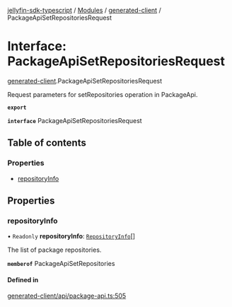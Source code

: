 [jellyfin-sdk-typescript](../README.md) / [Modules](../modules.md) / [generated-client](../modules/generated_client.md) / PackageApiSetRepositoriesRequest

# Interface: PackageApiSetRepositoriesRequest

[generated-client](../modules/generated_client.md).PackageApiSetRepositoriesRequest

Request parameters for setRepositories operation in PackageApi.

**`export`**

**`interface`** PackageApiSetRepositoriesRequest

## Table of contents

### Properties

- [repositoryInfo](generated_client.PackageApiSetRepositoriesRequest.md#repositoryinfo)

## Properties

### repositoryInfo

• `Readonly` **repositoryInfo**: [`RepositoryInfo`](generated_client.RepositoryInfo.md)[]

The list of package repositories.

**`memberof`** PackageApiSetRepositories

#### Defined in

[generated-client/api/package-api.ts:505](https://github.com/thornbill/jellyfin-sdk-typescript/blob/e4df7f8/src/generated-client/api/package-api.ts#L505)
